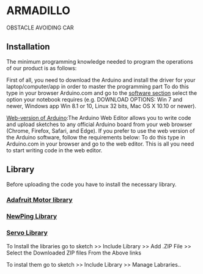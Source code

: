 # ARMADILLO 
OBSTACLE AVOIDING CAR
## Installation 
The minimum programming knowledge needed to program the operations of our product is as follows:

First of all, you need to download the Arduino and install the driver for your laptop/computer/app in order to master the programming part 
To do this type in your browser Arduino.com and go to the [software section](https://www.arduino.cc/en/software) select the option your notebook requires (e.g. DOWNLOAD OPTIONS: Win 7 and newer, Windows app Win 8.1 or 10, Linux 32 bits, Mac OS X 10.10 or newer). 

[Web-version of Arduino](https://create.arduino.cc/editor/zhyrgalbekovadiz/b121ed27-0e92-4f0a-b8bf-bedd418a29d0):The Arduino Web Editor allows you to write code and upload sketches to any official Arduino board from your web browser (Chrome, Firefox, Safari, and Edge). 
If you prefer to use the web version of the Arduino software, follow the requirements below: To do this type in Arduino.com in your browser and go to the web editor. This is all you need to start writing code in the web editor.
## Library

Before uploading the code you have to install the necessary library.
### [Adafruit Motor library](https://learn.adafruit.com/adafruit-motor-shield/library-install)
### [NewPing Library](https://github.com/livetronic/Arduino-NewPing) 
### [Servo Library](https://github.com/arduino-libraries/Servo.git)
 To Install the libraries go to sketch >> Include Library >> Add .ZIP File >> Select the Downloaded ZIP files From the Above links
 
 To instal them go to sketch >> Include Library >> Manage Labraries..



